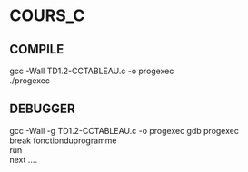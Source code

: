 # COURS_C

## COMPILE
gcc -Wall TD1.2-CCTABLEAU.c -o progexec <br>
./progexec

## DEBUGGER
gcc -Wall -g TD1.2-CCTABLEAU.c -o progexec
gdb progexec <br>
break fonctionduprogramme <br>
run <br>
next .... <br>
